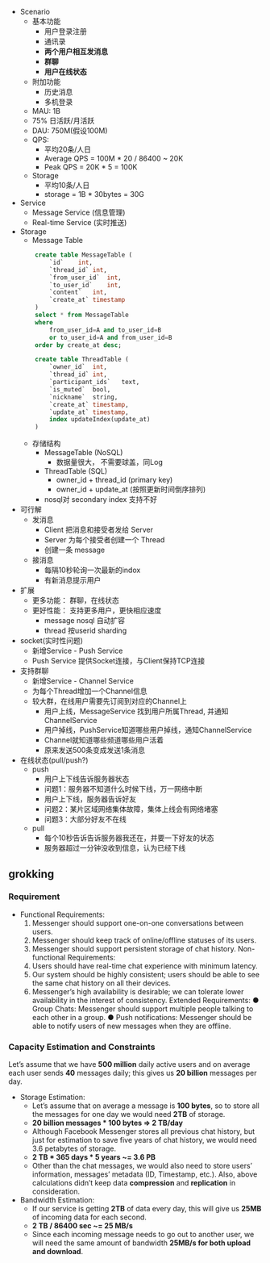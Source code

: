 
* Scenario
    - 基本功能
        + 用户登录注册
        + 通讯录
        + **两个用户相互发消息**
        + **群聊**
        + **用户在线状态**
    - 附加功能
        + 历史消息
        + 多机登录
    - MAU: 1B
    - 75% 日活跃/月活跃
    - DAU: 750M(假设100M)
    - QPS:
        + 平均20条/人日
        + Average QPS = 100M * 20 / 86400 ~ 20K
        + Peak QPS = 20K * 5 = 100K
    - Storage
        + 平均10条/人日
        + storage = 1B * 30bytes = 30G
* Service
    - Message Service (信息管理)
    - Real-time Service  (实时推送)
* Storage
    - Message Table
    ```sql
        create table MessageTable (
            `id`    int,
            `thread_id` int,
            `from_user_id`  int,
            `to_user_id`    int,
            `content`   int,
            `create_at` timestamp
        )
        select * from MessageTable 
        where 
            from_user_id=A and to_user_id=B 
            or to_user_id=A and from_user_id=B
        order by create_at desc;

        create table ThreadTable (
            `owner_id`  int,
            `thread_id` int,
            `participant_ids`   text,
            `is_muted`  bool,
            `nickname`  string,
            `create_at` timestamp,
            `update_at` timestamp,
            index updateIndex(update_at)
        )
    ```
    - 存储结构
        + MessageTable (NoSQL)
            * 数据量很大， 不需要球盖，同Log
        + ThreadTable (SQL)
            * owner_id + thread_id (primary key)
            * owner_id + update_at (按照更新时间倒序排列)
        + nosql对 secondary index 支持不好
* 可行解
    - 发消息
        + Client 把消息和接受者发给 Server
        + Server 为每个接受者创建一个 Thread
        + 创建一条 message
    - 接消息
        + 每隔10秒轮询一次最新的indox
        + 有新消息提示用户
* 扩展
    - 更多功能： 群聊，在线状态
    - 更好性能： 支持更多用户，更快相应速度
        + message nosql 自动扩容
        + thread 按userid sharding
* socket(实时性问题)
    - 新增Service - Push Service
    - Push Service 提供Socket连接，与Client保持TCP连接
* 支持群聊
    - 新增Service - Channel Service
    - 为每个Thread增加一个Channel信息
    - 较大群，在线用户需要先订阅到对应的Channel上
        + 用户上线，MessageService 找到用户所属Thread, 并通知ChannelService
        + 用户掉线，PushService知道哪些用户掉线，通知ChannelService
        + Channel就知道哪些频道哪些用户活着
        + 原来发送500条变成发送1条消息
* 在线状态(pull/push?)
    - push
        + 用户上下线告诉服务器状态
        + 问题1：服务器不知道什么时候下线，万一网络中断
        + 用户上下线，服务器告诉好友
        + 问题2：某片区域网络集体故障，集体上线会有网络堵塞
        + 问题3：大部分好友不在线
    - pull
        + 每个10秒告诉告诉服务器我还在，并要一下好友的状态
        + 服务器超过一分钟没收到信息，认为已经下线


## grokking

### Requirement
* Functional Requirements:
    1.  Messenger should support one-on-one conversations between users.
    2.  Messenger should keep track of online/offline statuses of its users.
    3.  Messenger should support persistent storage of chat history.
Non-functional Requirements:
    1.  Users should have real-time chat experience with minimum latency.
    2.  Our system should be highly consistent; users should be able to see the same chat history on all their devices.
    3.  Messenger’s high availability is desirable; we can tolerate lower availability in the interest of consistency.
Extended Requirements:
    ●   Group Chats: Messenger should support multiple people talking to each other in a group.
    ●   Push notifications: Messenger should be able to notify users of new messages when they are offline.

### Capacity Estimation and Constraints
Let’s assume that we have **500 million** daily active users and on average each user sends **40** messages daily; this gives us **20 billion** messages per day.

* Storage Estimation: 
    - Let’s assume that on average a message is **100 bytes**, so to store all the messages for one day we would need **2TB** of storage.
    - **20 billion messages * 100 bytes => 2 TB/day**
    - Although Facebook Messenger stores all previous chat history, but just for estimation to save five years of chat history, we would need 3.6 petabytes of storage.
    - **2 TB * 365 days * 5 years ~= 3.6 PB**
    - Other than the chat messages, we would also need to store users’ information, messages’ metadata (ID, Timestamp, etc.). Also, above calculations didn’t keep data **compression** and **replication** in consideration.
* Bandwidth Estimation: 
    - If our service is getting **2TB** of data every day, this will give us **25MB** of incoming data for each second.
    - **2 TB / 86400 sec ~= 25 MB/s**
    - Since each incoming message needs to go out to another user, we will need the same amount of bandwidth **25MB/s for both upload and download**.
